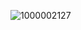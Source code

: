 ![1000002127](https://github.com/Yushan30/EC2024/assets/162285019/2e81423d-bf12-4ce0-909c-76702cadecce)


